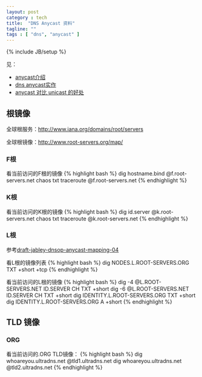 ```yaml
---
layout: post
category : tech
title:  "DNS Anycast 资料"
tagline: ""
tags : [ "dns", "anycast" ] 
---
```

{% include JB/setup %}
 
见：
- [anycast介绍](http://www.net.cmu.edu/pres/anycast/)
- [dns anycast实作](http://netlinxinc.com/netlinx-blog/45-dns.html?layout=default)
- [anycast 对比 unicast 的好处](http://communitydns.eu/Anycast.pdf)

## 根镜像

全球根服务：http://www.iana.org/domains/root/servers

全球根镜像：http://www.root-servers.org/map/

### F根
看当前访问的F根的镜像
{% highlight bash %}
dig hostname.bind @f.root-servers.net chaos txt
traceroute @f.root-servers.net
{% endhighlight %}

### K根
看当前访问的K根的镜像
{% highlight bash %}
dig id.server @k.root-servers.net chaos txt
traceroute @k.root-servers.net
{% endhighlight %}

### L根
参考[draft-jabley-dnsop-anycast-mapping-04](http://tools.ietf.org/html/draft-jabley-dnsop-anycast-mapping-04)

看L根的镜像列表
{% highlight bash %}
dig NODES.L.ROOT-SERVERS.ORG TXT +short +tcp
{% endhighlight %}

看当前访问的L根的镜像 
{% highlight bash %}
dig -4 @L.ROOT-SERVERS.NET ID.SERVER CH TXT +short
dig -6 @L.ROOT-SERVERS.NET ID.SERVER CH TXT +short
dig IDENTITY.L.ROOT-SERVERS.ORG TXT +short 
dig IDENTITY.L.ROOT-SERVERS.ORG A +short
{% endhighlight %}

## TLD 镜像

### ORG
看当前访问的.ORG TLD镜像：
{% highlight bash %}
dig whoareyou.ultradns.net @tld1.ultradns.net
dig whoareyou.ultradns.net @tld2.ultradns.net 
{% endhighlight %}
